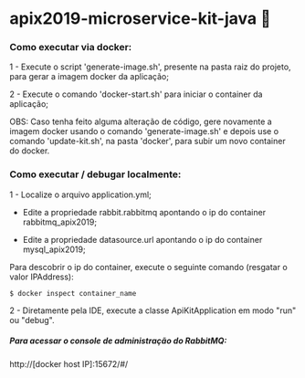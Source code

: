 # apix2019-microservice-kit-java :tshirt:

### Como executar via docker:

1 - Execute o script 'generate-image.sh', presente na pasta raiz do projeto, para gerar a imagem docker da aplicação;

2 - Execute o comando 'docker-start.sh' para iniciar o container da aplicação;

OBS: Caso tenha feito alguma alteração de código, gere novamente a imagem docker usando o comando 'generate-image.sh' e depois use o comando 'update-kit.sh', na pasta 'docker', para subir um novo container do docker. 

### Como executar / debugar localmente:

1 - Localize o arquivo application.yml;

  - Edite a propriedade rabbit.rabbitmq apontando o ip do container rabbitmq_apix2019;

  - Edite a propriedade datasource.url apontando o ip do container mysql_apix2019;

Para descobrir o ip do container, execute o seguinte comando (resgatar o valor IPAddress): 
```
$ docker inspect container_name
```
  
2 - Diretamente pela IDE, execute a classe ApiKitApplication em modo "run" ou "debug".

##### Para acessar o console de administração do RabbitMQ:
http://[docker host IP]:15672/#/

